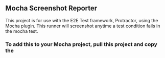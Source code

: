 ## Mocha Screenshot Reporter ##
This project is for use with the E2E Test framework, Protractor, using the Mocha plugin. This runner will screenshot anytime a test condition fails in the mocha test.

### To add this to your Mocha project, pull this project and copy the ###
